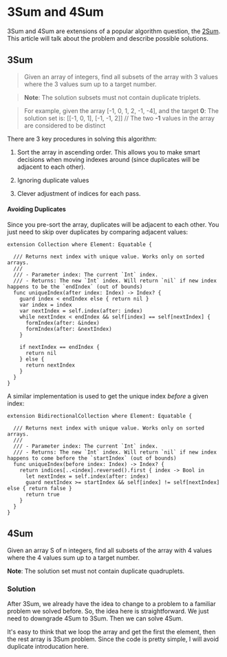 # 3Sum and 4Sum

3Sum and 4Sum are extensions of a popular algorithm question, the [2Sum][5]. This article will talk about the problem and describe possible solutions.

## 3Sum

> Given an array of integers, find all subsets of the array with 3 values where the 3 values sum up to a target number. 

> **Note**: The solution subsets must not contain duplicate triplets.

> For example, given the array [-1, 0, 1, 2, -1, -4], and the target **0**:
> The solution set is: [[-1, 0, 1], [-1, -1, 2]] // The two **-1** values in the array are considered to be distinct

There are 3 key procedures in solving this algorithm:

1. Sort the array in ascending order. This allows you to make smart decisions when moving indexes around (since duplicates will be adjacent to each other).

2. Ignoring duplicate values

3. Clever adjustment of indices for each pass. 

#### Avoiding Duplicates

Since you pre-sort the array, duplicates will be adjacent to each other. You just need to skip over duplicates by comparing adjacent values:

```
extension Collection where Element: Equatable {
  
  /// Returns next index with unique value. Works only on sorted arrays.
  ///
  /// - Parameter index: The current `Int` index.
  /// - Returns: The new `Int` index. Will return `nil` if new index happens to be the `endIndex` (out of bounds)
  func uniqueIndex(after index: Index) -> Index? {
    guard index < endIndex else { return nil }
    var index = index
    var nextIndex = self.index(after: index)
    while nextIndex < endIndex && self[index] == self[nextIndex] {
      formIndex(after: &index)
      formIndex(after: &nextIndex)
    }
    
    if nextIndex == endIndex {
      return nil
    } else {
      return nextIndex
    }
  }
}
```

A similar implementation is used to get the unique index *before* a given index:

```
extension BidirectionalCollection where Element: Equatable {
  
  /// Returns next index with unique value. Works only on sorted arrays.
  ///
  /// - Parameter index: The current `Int` index.
  /// - Returns: The new `Int` index. Will return `nil` if new index happens to come before the `startIndex` (out of bounds)
  func uniqueIndex(before index: Index) -> Index? {
    return indices[..<index].reversed().first { index -> Bool in
      let nextIndex = self.index(after: index)
      guard nextIndex >= startIndex && self[index] != self[nextIndex] else { return false }
      return true
    }
  }
}
```

### 

## 4Sum
Given an array S of n integers, find all subsets of the array with 4 values where the 4 values sum up to a target number. 

**Note**: The solution set must not contain duplicate quadruplets.

### Solution
After 3Sum, we already have the idea to change to a problem to a familiar problem we solved before. So, the idea here is straightforward. We just need to downgrade 4Sum to 3Sum. Then we can solve 4Sum.

It's easy to think that we loop the array and get the first the element, then the rest array is 3Sum problem. Since the code is pretty simple, I will avoid duplicate introducation here.

[5]:	https://github.com/raywenderlich/swift-algorithm-club/tree/master/Two-Sum%20Problem
